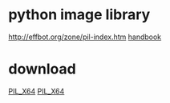 # python image library

http://effbot.org/zone/pil-index.htm
[handbook](http://effbot.org/imagingbook/)


# download
[PIL_X64](http://www.qttc.net/static/file/PIL-fork-1.1.7.win-amd64-py2.7.exe)
[PIL_X64](http://www.lfd.uci.edu/~gohlke/pythonlibs/)


